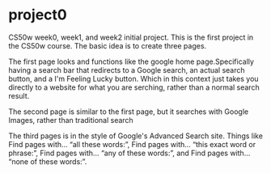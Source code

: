 # project0
CS50w week0, week1, and week2 initial project.
This is the first project in the CS50w course. The basic idea is to create three pages. 

The first page looks and functions like the google home page.Specifically having a search bar that redirects to a Google search, an actual search button, 
and a I'm Feeling Lucky button. Which in this context just takes you directly to a website for what you are serching, rather than a normal search result.

The second page is similar to the first page, but it searches with Google Images, rather than traditional search

The third pages is in the style of Google's Advanced Search site. Things like Find pages with… “all these words:”, Find pages with… “this exact word or phrase:”,
Find pages with… “any of these words:”, and Find pages with… “none of these words:”.
